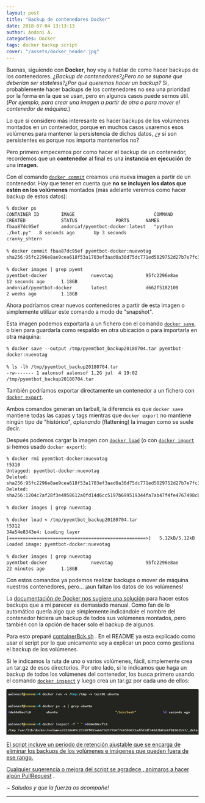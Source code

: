 ```yaml
---
layout: post
title: "Backup de contenedores Docker"
date: 2018-07-04 13:13:13
author: Andoni A.
categories: Docker
tags: docker backup script
cover: "/assets/docker_header.jpg"
---
```


Buenas, siguiendo con **Docker**, hoy voy a hablar de como hacer backups de los contenedores. *¿Backup de contenedores?¿Pero no se supone que deberían ser stateless?¿Por qué queremos hacer un backup?* Si, probablemente hacer backups de los contenedores no sea una prioridad por la forma en la que se usan, pero en algunos casos puede sernos útil. (*Por ejemplo, para crear una imagen a partir de otra o para mover el contenedor de máquina.*)

Lo que sí considero más interesante es hacer backups de los volúmenes montados en un contenedor, porque en muchos casos usaremos esos volúmenes para mantener la persistencia de dichos datos, ¿y si son persistentes es porque nos importa mantenerlos no?

Pero primero empecemos por como hacer el backup de un contenedor, recordemos que un **contenedor** al final es una **instancia en ejecución** de una **imagen**.

Con el comando [`docker commit`](https://docs.docker.com/engine/reference/commandline/commit/#extended-description) creamos una nueva imagen a partir de un contenedor. Hay que tener en cuenta que **no se incluyen los datos que estén en los volúmenes** montados (más adelante veremos como hacer backup de estos datos):

```
% docker ps                                                                                                                                           
CONTAINER ID        IMAGE                             COMMAND             CREATED             STATUS              PORTS      NAMES
fbaa87dc95ef        andoniaf/pyemtbot-docker:latest   "python ./bot.py"   8 seconds ago       Up 3 seconds                   cranky_shtern

% docker commit fbaa87dc95ef pyemtbot-docker:nuevotag                                                                                                 
sha256:95fc2296e8ae9cea618f53a1703ef3aad0a30d75dc771ed5029752d27b7e7fc3

% docker images | grep pyemt
pyemtbot-docker                nuevotag            95fc2296e8ae        12 seconds ago      1.18GB
andoniaf/pyemtbot-docker       latest              d662f5182109        2 weeks ago         1.18GB
```

Ahora podríamos crear nuevos contenedores a partir de esta imagen o simplemente utilizar este comando a modo de "snapshot".

Esta imagen podemos exportarla a un fichero con el comando [`docker save`](https://docs.docker.com/engine/reference/commandline/save/#extended-description), o bien para guardarla como respaldo en otra ubicación o para importarla en otra máquina:

```
% docker save --output /tmp/pyemtbot_backup20180704.tar pyemtbot-docker:nuevotag                        

% ls -lh /tmp/pyemtbot_backup20180704.tar       
-rw------- 1 aalonsof aalonsof 1,2G jul  4 19:02 /tmp/pyemtbot_backup20180704.tar
```

También podríamos exportar directamente un contenedor a un fichero con [`docker export`](https://docs.docker.com/engine/reference/commandline/export/).

Ambos comandos generan un tarball, la diferencia es que `docker save` mantiene todas las capas y tags mientras que `docker export` no mantiene ningún tipo de "histórico", *aplanando* (flattening) la imagen como se suele decir.

Después podemos cargar la imagen con [`docker load`](https://docs.docker.com/engine/reference/commandline/load) (o con [`docker import`](https://docs.docker.com/engine/reference/commandline/import) si hemos usado `docker export`):
```
% docker rmi pyemtbot-docker:nuevotag                                                                                                                 !5310
Untagged: pyemtbot-docker:nuevotag
Deleted: sha256:95fc2296e8ae9cea618f53a1703ef3aad0a30d75dc771ed5029752d27b7e7fc3
Deleted: sha256:1204c7af28f3e4958612a0fd14d6cc5197b699519344fa7ab47f4fe4767498cb

% docker images | grep nuevotag               

% docker load < /tmp/pyemtbot_backup20180704.tar                                                                                                      !5312
34a54e8343e4: Loading layer [==================================================>]   5.12kB/5.12kB
Loaded image: pyemtbot-docker:nuevotag

% docker images | grep nuevotag                                                                                                          
pyemtbot-docker                nuevotag            95fc2296e8ae        22 minutes ago      1.18GB
```

Con estos comandos ya podemos realizar backups o mover de máquina nuestros contenedores, pero... ¡aun faltan los datos de los volúmenes!

La [documentación de Docker nos sugiere una solución](https://docs.docker.com/storage/volumes/#backup-a-container) para hacer estos backups que a mi parecer es demasiado manual. Como fan de lo automático quería algo que simplemente indicándole el nombre del contenedor hiciera un backup de todos sus volúmenes montados, pero también con la opción de hacer solo el backup de algunos.

Para esto preparé [containerBck.sh](https://github.com/andoniaf/containersBck) <i class="fa fa-github"></i>. En el README ya esta explicado como usar el script por lo que unicamente voy a explicar un poco como gestiona el backup de los volúmenes.

Si le indicamos la ruta de uno o varios volúmenes, fácil, simplemente crea un tar.gz de esos directorios. Por otro lado, si le indicamos que haga un backup de todos los volúmenes del contenedor, los busca primero usando el comando [`docker inspect`](https://docs.docker.com/engine/reference/commandline/inspect/) y luego crea un tar.gz por cada uno de ellos:

<a href="/assets/images/2018/07/docker_bck01.jpg" data-lightbox="falcon9-large" data-title="Ejemplo docker inspect">
  <img src="/assets/images/2018/07/docker_bck01.jpg" title="Ejemplo docker inspect"  witdh="736" >

El script incluye un periodo de retención ajustable que se encarga de eliminar los backups de los volúmenes e imágenes que queden fuera de ese rango.

Cualquier sugerencia o mejora del script se agradece <i class="fa fa-smile-o"></i>, animaros a hacer algún <i class="fa fa-hand-o-right"></i> [PullRequest](https://github.com/andoniaf/containersBck/pulls) .


*~ Saludos y que la fuerza os acompañe!* <i class="fa fa-ra"></i>

----
